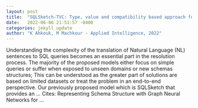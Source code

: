```yaml
---
layout: post
title:  "SQLSketch-TVC: Type, value and compatibility based approach for SQL queries"
date:   2022-06-06 21:51:57 -0400
categories: jekyll update
author: "K Ahkouk, M Machkour - Applied Intelligence, 2022"
---
```

Understanding the complexity of the translation of Natural Language (NL) sentences to SQL queries becomes an essential part in the resolution process. The majority of the proposed models either focus on simple queries or suffer when exposed to unseen domains or new schemas structures; This can be understood as the greater part of solutions are based on limited datasets or treat the problem in an end-to-end perspective. Our previously proposed model which is SQLSketch that provides an …
Cites: ‪Representing Schema Structure with Graph Neural Networks for …‬  